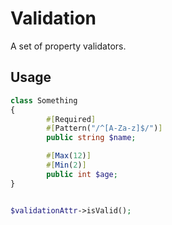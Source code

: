 # Validation

A set of property validators.

## Usage

```php
class Something
{
        #[Required]
        #[Pattern("/^[A-Za-z]$/")]
        public string $name;

        #[Max(12)]
        #[Min(2)]
        public int $age;
}


$validationAttr->isValid();

```
